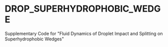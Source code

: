 # DROP_SUPERHYDROPHOBIC_WEDGE
Supplementary Code for "Fluid Dynamics of Droplet Impact and Splitting on Superhydrophobic Wedges"
